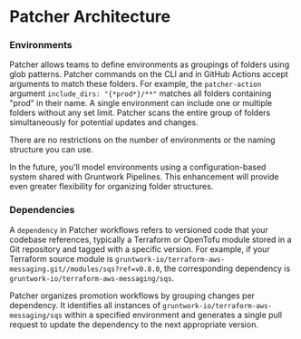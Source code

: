 # Patcher Architecture


### Environments

Patcher allows teams to define environments as groupings of folders using glob patterns. Patcher commands on the CLI and in GitHub Actions accept arguments to match these folders. For example, the `patcher-action` argument `include_dirs: "{*prod*}/**"` matches all folders containing "prod" in their name. A single environment can include one or multiple folders without any set limit. Patcher scans the entire group of folders simultaneously for potential updates and changes.

There are no restrictions on the number of environments or the naming structure you can use.

In the future, you'll model environments using a configuration-based system shared with Gruntwork Pipelines. This enhancement will provide even greater flexibility for organizing folder structures.  

### Dependencies

A `dependency` in Patcher workflows refers to versioned code that your codebase references, typically a Terraform or OpenTofu module stored in a Git repository and tagged with a specific version. For example, if your Terraform source module is `gruntwork-io/terraform-aws-messaging.git//modules/sqs?ref=v0.8.0`, the corresponding dependency is `gruntwork-io/terraform-aws-messaging/sqs`.


Patcher organizes promotion workflows by grouping changes per dependency. It identifies all instances of `gruntwork-io/terraform-aws-messaging/sqs` within a specified environment and generates a single pull request to update the dependency to the next appropriate version.  
